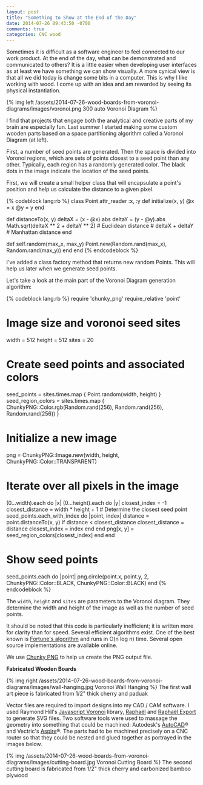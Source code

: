 ```yaml
---
layout: post
title: "Something to Show at the End of the Day"
date: 2014-07-26 09:43:50 -0700
comments: true
categories: CNC wood
---
```

Sometimes it is difficult as a software engineer to feel connected to our work product. At the end of the day, what can be demonstrated and communicated to others? It is a little easier when developing user interfaces as at least we have something we can show visually. A more cynical view is that all we did today is change some bits in a computer. This is why I like working with wood. I come up with an idea and am rewarded by seeing its physical instantiation.

{% img left /assets/2014-07-26-wood-boards-from-voronoi-diagrams/images/voronoi.png 300 auto Voronoi Diagram %}

I find that projects that engage both the analytical and creative parts of my brain are especially fun. Last summer I started making some custom wooden parts based on a space partitioning algorithm called a Voronoi Diagram (at left). 

First, a number of seed points are generated. Then the space is divided into Voronoi regions, which are sets of points closest to a seed point than any other. Typically, each region has a randomly generated color. The black dots in the image indicate the location of the seed points.

First, we will create a small helper class that will encapsulate a point's position and help us calculate the distance to a given pixel. 

{% codeblock lang:rb %}
class Point
  attr_reader :x, :y
  def initialize(x, y)
    @x = x
    @y = y
  end

  def distanceTo(x, y)
    deltaX = (x - @x).abs
    deltaY = (y - @y).abs
    Math.sqrt(deltaX ** 2 + deltaY ** 2) # Euclidean distance
    # deltaX + deltaY # Manhattan distance
  end

  def self.random(max_x, max_y)
    Point.new(Random.rand(max_x), Random.rand(max_y))
  end
end
{% endcodeblock %}

I've added a class factory method that returns new random Points. This will help us later when we generate seed points.

Let's take a look at the main part of the Voronoi Diagram generation algorithm:

{% codeblock lang:rb %}
require 'chunky_png'
require_relative 'point'

# Image size and voronoi seed sites
width = 512
height = 512
sites = 20

# Create seed points and associated colors
seed_points = sites.times.map { Point.random(width, height) }
seed_region_colors = sites.times.map { ChunkyPNG::Color.rgb(Random.rand(256), Random.rand(256), Random.rand(256)) }

# Initialize a new image
png = ChunkyPNG::Image.new(width, height, ChunkyPNG::Color::TRANSPARENT)

# Iterate over all pixels in the image
(0...width).each do |x|
  (0...height).each do |y|
    closest_index = -1
    closest_distance = width * height + 1
    # Determine the closest seed point
    seed_points.each_with_index do |point, index|
      distance = point.distanceTo(x, y)
      if distance < closest_distance
        closest_distance = distance
        closest_index = index
      end
    end
    png[x, y] = seed_region_colors[closest_index]
  end
end

# Show seed points
seed_points.each do |point|
  png.circle(point.x, point.y, 2, ChunkyPNG::Color::BLACK, ChunkyPNG::Color::BLACK)
end
{% endcodeblock %}

The `width`, `height` and `sites` are parameters to the Voronoi diagram. They determine the width and height of the image as well as the number of seed points.

It should be noted that this code is particularly inefficient; it is written more for clarity than for speed. Several efficient algorithms exist. One of the best known is [Fortune's algorithm](http://en.wikipedia.org/wiki/Fortune%27s_algorithm) and runs in O(n log n) time. Several open source implementations are available online.

We use [Chunky PNG](https://github.com/wvanbergen/chunky_png) to help us create the PNG output file.

<strong>Fabricated Wooden Boards</strong>

{% img right /assets/2014-07-26-wood-boards-from-voronoi-diagrams/images/wall-hanging.jpg Voronoi Wall Hanging %}
The first wall art piece is fabricated from 1/2" thick cherry and paduak

Vector files are required to import designs into my CAD / CAM software. I used Raymond Hill's [Javascript Voronoi](https://github.com/gorhill/Javascript-Voronoi) library, [Raphaël](http://raphaeljs.com) and [Raphaël Export](https://github.com/ElbertF/Raphael.Export) to generate SVG files. Two software tools were used to massage the geometry into something that could be machined: Autodesk's [AutoCAD](http://www.autodesk.com/products/autocad/)&reg; and Vectric's [Aspire](http://www.vectric.com/products/aspire.html)&reg;. The parts had to be machined precisely on a CNC router so that they could be nested and glued together as portrayed in the images below.

{% img /assets/2014-07-26-wood-boards-from-voronoi-diagrams/images/cutting-board.jpg Voronoi Cutting Board %}
The second cutting board is fabricated from 1/2" thick cherry and carbonized bamboo plywood